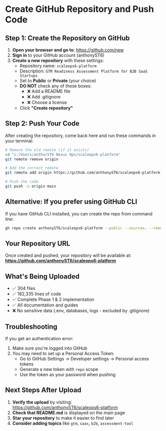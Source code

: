 # Create GitHub Repository and Push Code

## Step 1: Create the Repository on GitHub

1. **Open your browser and go to**: https://github.com/new
2. **Sign in** to your GitHub account (anthonyST6)
3. **Create a new repository** with these settings:
   - Repository name: `scaleops6-platform`
   - Description: `GTM Readiness Assessment Platform for B2B SaaS Startups`
   - Set to **Public** or **Private** (your choice)
   - **DO NOT** check any of these boxes:
     - ❌ Add a README file
     - ❌ Add .gitignore
     - ❌ Choose a license
   - Click **"Create repository"**

## Step 2: Push Your Code

After creating the repository, come back here and run these commands in your terminal:

```bash
# Remove the old remote (if it exists)
cd "c:/Users/antho/ST6 Nexus Ops/scaleops6-platform"
git remote remove origin

# Add the correct remote
git remote add origin https://github.com/anthonyST6/scaleops6-platform.git

# Push the code
git push -u origin main
```

## Alternative: If you prefer using GitHub CLI

If you have GitHub CLI installed, you can create the repo from command line:

```bash
gh repo create anthonyST6/scaleops6-platform --public --source=. --remote=origin --push
```

## Your Repository URL

Once created and pushed, your repository will be available at:
**https://github.com/anthonyST6/scaleops6-platform**

## What's Being Uploaded

- ✅ 304 files
- ✅ 182,335 lines of code
- ✅ Complete Phase 1 & 2 implementation
- ✅ All documentation and guides
- ❌ No sensitive data (.env, databases, logs - excluded by .gitignore)

## Troubleshooting

If you get an authentication error:
1. Make sure you're logged into GitHub
2. You may need to set up a Personal Access Token:
   - Go to GitHub Settings → Developer settings → Personal access tokens
   - Generate a new token with `repo` scope
   - Use the token as your password when pushing

## Next Steps After Upload

1. **Verify the upload** by visiting: https://github.com/anthonyST6/scaleops6-platform
2. **Check that README.md** is displayed on the main page
3. **Star your repository** to make it easier to find later
4. **Consider adding topics** like `gtm`, `saas`, `b2b`, `assessment-tool`